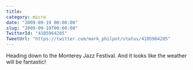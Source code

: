 ```yaml
---
title: 
category: micro
date: "2009-09-19 00:00:00"
slug: "2009-09-19T00:00:00"
TwitterId: "4105964205"
TweetUrl: "https://twitter.com/mark_philpot/status/4105964205"
---
```


Heading down to the Monterey Jazz Festival. And it looks like the weather will
be fantastic!
